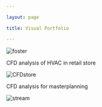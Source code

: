 ```yaml
---

layout: page

title: Visual Portfolio

---
```


![foster](https://amadkayani.github.io/foster.png)

CFD analysis of HVAC in retail store

![CFDstore](https://amadkayani.github.io/CFDstore.png)


CFD analysis for masterplanning

![stream](https://amadkayani.github.io/stream.png)


